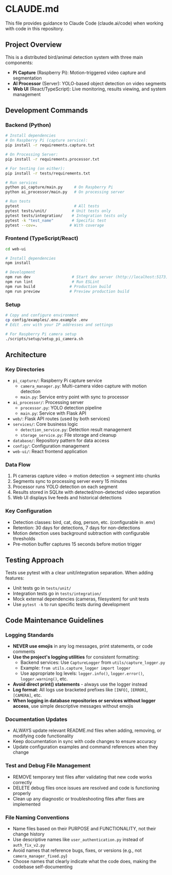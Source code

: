 # CLAUDE.md

This file provides guidance to Claude Code (claude.ai/code) when working with code in this repository.

## Project Overview

This is a distributed bird/animal detection system with three main components:
- **Pi Capture** (Raspberry Pi): Motion-triggered video capture and segmentation
- **AI Processor** (Server): YOLO-based object detection on video segments
- **Web UI** (React/TypeScript): Live monitoring, results viewing, and system management

## Development Commands

### Backend (Python)
```bash
# Install dependencies
# On Raspberry Pi (capture service):
pip install -r requirements.capture.txt

# On Processing Server:
pip install -r requirements.processor.txt

# For testing (on either):
pip install -r tests/requirements.txt

# Run services
python pi_capture/main.py     # On Raspberry Pi
python ai_processor/main.py   # On processing server

# Run tests
pytest                        # All tests
pytest tests/unit/           # Unit tests only
pytest tests/integration/    # Integration tests only
pytest -k "test_name"        # Specific test
pytest --cov=.              # With coverage
```

### Frontend (TypeScript/React)
```bash
cd web-ui

# Install dependencies
npm install

# Development
npm run dev                  # Start dev server (http://localhost:5173)
npm run lint                 # Run ESLint
npm run build               # Production build
npm run preview             # Preview production build
```

### Setup
```bash
# Copy and configure environment
cp config/examples/.env.example .env
# Edit .env with your IP addresses and settings

# For Raspberry Pi camera setup
./scripts/setup/setup_pi_camera.sh
```

## Architecture

### Key Directories
- `pi_capture/`: Raspberry Pi capture service
  - `camera_manager.py`: Multi-camera video capture with motion detection
  - `main.py`: Service entry point with sync to processor
- `ai_processor/`: Processing server
  - `processor.py`: YOLO detection pipeline
  - `main.py`: Service with Flask API
- `web/`: Flask API routes (used by both services)
- `services/`: Core business logic
  - `detection_service.py`: Detection result management
  - `storage_service.py`: File storage and cleanup
- `database/`: Repository pattern for data access
- `config/`: Configuration management
- `web-ui/`: React frontend application

### Data Flow
1. Pi cameras capture video → motion detection → segment into chunks
2. Segments sync to processing server every 15 minutes
3. Processor runs YOLO detection on each segment
4. Results stored in SQLite with detected/non-detected video separation
5. Web UI displays live feeds and historical detections

### Key Configuration
- Detection classes: bird, cat, dog, person, etc. (configurable in .env)
- Retention: 30 days for detections, 7 days for non-detections
- Motion detection uses background subtraction with configurable thresholds
- Pre-motion buffer captures 15 seconds before motion trigger

## Testing Approach

Tests use pytest with a clear unit/integration separation. When adding features:
- Unit tests go in `tests/unit/`
- Integration tests go in `tests/integration/`
- Mock external dependencies (cameras, filesystem) for unit tests
- Use `pytest -k` to run specific tests during development

## Code Maintenance Guidelines

### Logging Standards
- **NEVER use emojis** in any log messages, print statements, or code comments
- **Use the project's logging utilities** for consistent formatting:
  - Backend services: Use `CaptureLogger` from `utils/capture_logger.py`
  - Example: `from utils.capture_logger import logger`
  - Use appropriate log levels: `logger.info()`, `logger.error()`, `logger.warning()`, etc.
- **Avoid direct print() statements** - always use the logger instead
- **Log format**: All logs use bracketed prefixes like `[INFO]`, `[ERROR]`, `[CAMERA]`, etc.
- **When logging in database repositories or services without logger access**, use simple descriptive messages without emojis

### Documentation Updates
- ALWAYS update relevant README.md files when adding, removing, or modifying code functionality
- Keep documentation in sync with code changes to ensure accuracy
- Update configuration examples and command references when they change

### Test and Debug File Management
- REMOVE temporary test files after validating that new code works correctly
- DELETE debug files once issues are resolved and code is functioning properly
- Clean up any diagnostic or troubleshooting files after fixes are implemented

### File Naming Conventions
- Name files based on their PURPOSE and FUNCTIONALITY, not their change history
- Use descriptive names like `user_authentication.py` instead of `auth_fix_v2.py`
- Avoid names that reference bugs, fixes, or versions (e.g., not `camera_manager_fixed.py`)
- Choose names that clearly indicate what the code does, making the codebase self-documenting